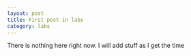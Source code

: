 ```yaml
---
layout: post
title: First post in labs
category: labs
---
```


There is nothing here right now. I will add stuff as I get the time